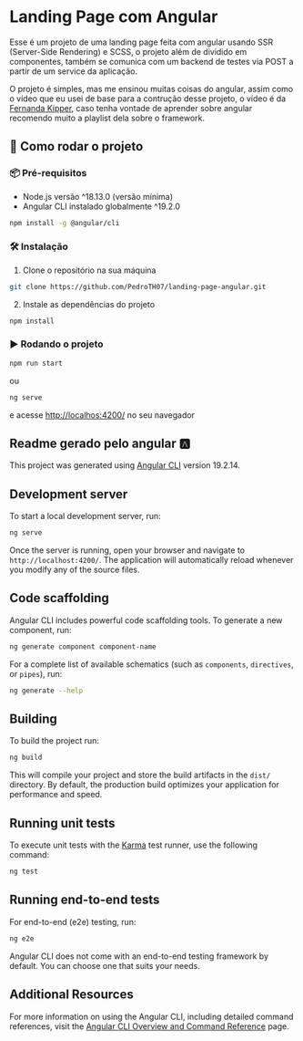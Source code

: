 # Landing Page com Angular

Esse é um projeto de uma landing page feita com angular usando SSR (Server-Side Rendering) e SCSS, o projeto além de dividido em componentes, também se comunica com um backend de testes via POST a partir de um service da aplicação.

O projeto é simples, mas me ensinou muitas coisas do angular, assim como o vídeo que eu usei de base para a contrução desse projeto, o vídeo é da [Fernanda Kipper](https://github.com/Fernanda-Kipper), caso tenha vontade de aprender sobre angular recomendo muito a playlist dela sobre o framework.

## 🚀 Como rodar o projeto

### 📦 Pré-requisitos

- Node.js versão ^18.13.0 (versão mínima)
- Angular CLI instalado globalmente ^19.2.0
```bash
npm install -g @angular/cli
```
### 🛠️ Instalação

1. Clone o repositório na sua máquina
```bash
git clone https://github.com/PedroTH07/landing-page-angular.git
```
2. Instale as dependências do projeto
```bash
npm install
```

### ▶️ Rodando o projeto

```bash
npm run start
```

ou

```bash
ng serve
```

e acesse [http://localhos:4200/](http://localhost:4200) no seu navegador

## Readme gerado pelo angular 🅰️

This project was generated using [Angular CLI](https://github.com/angular/angular-cli) version 19.2.14.

## Development server

To start a local development server, run:

```bash
ng serve
```

Once the server is running, open your browser and navigate to `http://localhost:4200/`. The application will automatically reload whenever you modify any of the source files.

## Code scaffolding

Angular CLI includes powerful code scaffolding tools. To generate a new component, run:

```bash
ng generate component component-name
```

For a complete list of available schematics (such as `components`, `directives`, or `pipes`), run:

```bash
ng generate --help
```

## Building

To build the project run:

```bash
ng build
```

This will compile your project and store the build artifacts in the `dist/` directory. By default, the production build optimizes your application for performance and speed.

## Running unit tests

To execute unit tests with the [Karma](https://karma-runner.github.io) test runner, use the following command:

```bash
ng test
```

## Running end-to-end tests

For end-to-end (e2e) testing, run:

```bash
ng e2e
```

Angular CLI does not come with an end-to-end testing framework by default. You can choose one that suits your needs.

## Additional Resources

For more information on using the Angular CLI, including detailed command references, visit the [Angular CLI Overview and Command Reference](https://angular.dev/tools/cli) page.
